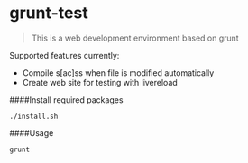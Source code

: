 grunt-test
============
 > This is a web development environment based on grunt

Supported features currently:
 * Compile s[ac]ss when file is modified automatically
 * Create web site for testing with livereload

####Install required packages
```shell
./install.sh
```
####Usage
```shell
grunt
```
